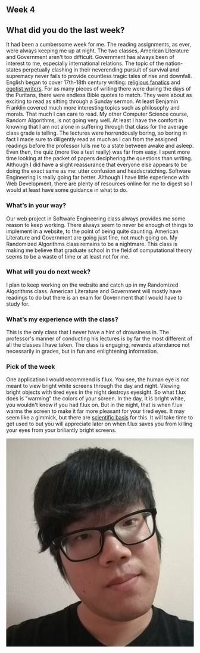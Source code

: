 ## Week 4

## What did you do the last week?

It had been a cumbersome week for me. The reading assignments, as ever, were always keeping me up at night. The two classes, American Literature and Government aren't too difficult. Government has always been of interest to me, especially international relations. The topic of the nation-states perpetually clashing in their neverending pursuit of survival and supremacy never fails to provide countless tragic tales of rise and downfall. English began to cover 17th-18th century writing: [religious fanatics](https://en.wikipedia.org/wiki/Puritans) and [egotist writers](https://en.wikipedia.org/wiki/Benjamin_Franklin). For as many pieces of writing there were during the days of the Puritans, there were endless Bible quotes to match. They were about as exciting to read as sitting through a Sunday sermon. At least Benjamin Franklin covered much more interesting topics such as philosophy and morals. That much I can care to read. My other Computer Science course, Random Algorithms, is not going very well. At least I have the comfort in knowing that I am not alone in suffering through that class for the average class grade is telling. The lectures were horrendously boring, so boring in fact I made sure to diligently read as much as I can from the assigned readings before the professor lulls me to a state between awake and asleep. Even then, the quiz (more like a test really) was far from easy. I spent more time looking at the packet of papers deciphering the questions than writing. Although I did have a slight reassurance that everyone else appears to be doing the exact same as me: utter confusion and headscratching. Software Engineering is really going far better. Although I have little experience with Web Development, there are plenty of resources online for me to digest so I would at least have some guidance in what to do.

### What’s in your way?

Our web project in Software Engineering class always provides me some reason to keep working. There always seem to never be enough of things to implement in a website, to the point of being quite daunting. American Literature and Government are going just fine, not much going on. My Randomized Algorithms class remains to be a nightmare. This class is making me believe that graduate school in the field of computational theory seems to be a waste of time or at least not for me.

### What will you do next week?

I plan to keep working on the website and catch up in my Randomized Algorithms class. American Literature and Government will mostly have readings to do but there is an exam for Government that I would have to study for.

### What’s my experience with the class?

This is the only class that I never have a hint of drowsiness in. The professor's manner of conducting his lectures is by far the most different of all the classes I have taken. The class is engaging, rewards attendance not necessarily in grades, but in fun and enlightening information.

### Pick of the week

One application I would recommend is f.lux. You see, the human eye is not meant to view bright white screens through the day and night. Viewing bright objects with tired eyes in the night destroys eyesight. So what f.lux does is "warming" the colors of your screen. In the day, it is bright white, you wouldn't know if you had f.lux on. But in the night, that is when f.lux warms the screen to make it far more pleasant for your tired eyes. It may seem like a gimmick, but there are [scientific basis](https://justgetflux.com/research.html) for this. It will take time to get used to but you will appreciate later on when f.lux saves you from killing your eyes from your briliantly bright screens.

![Image](https://github.com/straitlaced/blog/blob/master/images/IMG_20180128_232146%5B1%5D.jpg.png)
